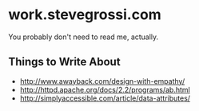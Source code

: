# work.stevegrossi.com

You probably don't need to read me, actually.

## Things to Write About

- http://www.awayback.com/design-with-empathy/
- http://httpd.apache.org/docs/2.2/programs/ab.html
- http://simplyaccessible.com/article/data-attributes/

